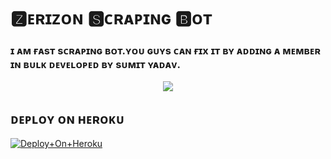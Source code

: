 # 🆉︎ᴇʀɪᴢᴏɴ 🆂︎ᴄʀᴀᴘɪɴɢ 🅱︎ᴏᴛ

### ɪ ᴀᴍ ғᴀsᴛ sᴄʀᴀᴘɪɴɢ ʙᴏᴛ.ʏᴏᴜ ɢᴜʏs ᴄᴀɴ ғɪx ɪᴛ ʙʏ ᴀᴅᴅɪɴɢ ᴀ ᴍᴇᴍʙᴇʀ ɪɴ ʙᴜʟᴋ ᴅᴇᴠᴇʟᴏᴘᴇᴅ ʙʏ sᴜᴍɪᴛ ʏᴀᴅᴀᴠ.

<p align="center"><a href="https://t.me/World_FriendShip_Zone"><img src="https://te.legra.ph/file/beb2c123244fad44d0575.jpg"></a></p>


## ᴅᴇᴘʟᴏʏ ᴏɴ ʜᴇʀᴏᴋᴜ
 
[![Deploy+On+Heroku](https://www.herokucdn.com/deploy/button.svg)](https://heroku.com/deploy?template=https://github.com/Zebra012/Z3BRA-SCRAPING-BOT)


